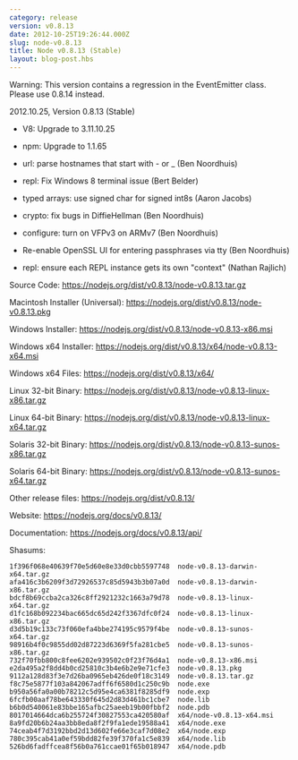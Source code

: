 ```yaml
---
category: release
version: v0.8.13
date: 2012-10-25T19:26:44.000Z
slug: node-v0.8.13
title: Node v0.8.13 (Stable)
layout: blog-post.hbs
---
```


Warning: This version contains a regression in the EventEmitter class. Please use 0.8.14 instead.

2012.10.25, Version 0.8.13 (Stable)

* V8: Upgrade to 3.11.10.25

* npm: Upgrade to 1.1.65

* url: parse hostnames that start with - or _ (Ben Noordhuis)

* repl: Fix Windows 8 terminal issue (Bert Belder)

* typed arrays: use signed char for signed int8s (Aaron Jacobs)

* crypto: fix bugs in DiffieHellman (Ben Noordhuis)

* configure: turn on VFPv3 on ARMv7 (Ben Noordhuis)

* Re-enable OpenSSL UI for entering passphrases via tty (Ben Noordhuis)

* repl: ensure each REPL instance gets its own "context" (Nathan Rajlich)

Source Code: https://nodejs.org/dist/v0.8.13/node-v0.8.13.tar.gz

Macintosh Installer (Universal): https://nodejs.org/dist/v0.8.13/node-v0.8.13.pkg

Windows Installer: https://nodejs.org/dist/v0.8.13/node-v0.8.13-x86.msi

Windows x64 Installer: https://nodejs.org/dist/v0.8.13/x64/node-v0.8.13-x64.msi

Windows x64 Files: https://nodejs.org/dist/v0.8.13/x64/

Linux 32-bit Binary: https://nodejs.org/dist/v0.8.13/node-v0.8.13-linux-x86.tar.gz

Linux 64-bit Binary: https://nodejs.org/dist/v0.8.13/node-v0.8.13-linux-x64.tar.gz

Solaris 32-bit Binary: https://nodejs.org/dist/v0.8.13/node-v0.8.13-sunos-x86.tar.gz

Solaris 64-bit Binary: https://nodejs.org/dist/v0.8.13/node-v0.8.13-sunos-x64.tar.gz

Other release files: https://nodejs.org/dist/v0.8.13/

Website: https://nodejs.org/docs/v0.8.13/

Documentation: https://nodejs.org/docs/v0.8.13/api/

Shasums:

```
1f396f068e40639f70e5d60e8e33d0cbb5597748  node-v0.8.13-darwin-x64.tar.gz
afa416c3b6209f3d72926537c85d5943b3b07a0d  node-v0.8.13-darwin-x86.tar.gz
bdcf8b69ccba2ca326c8ff2921232c1663a79d78  node-v0.8.13-linux-x64.tar.gz
d1fc168b092234bac665dc65d242f3367dfc0f24  node-v0.8.13-linux-x86.tar.gz
d3d5b19c133c73f060efa4bbe274195c9579f4be  node-v0.8.13-sunos-x64.tar.gz
98916b4f0c9855dd02d87223d6369f5fa281cbe5  node-v0.8.13-sunos-x86.tar.gz
732f70fbb800c8fee6202e939502c0f23f76d4a1  node-v0.8.13-x86.msi
e2da495a2f8dd4b0cd25810c3b4e6b2e9e71cfe3  node-v0.8.13.pkg
9112a128d83f3e7d26ba0965eb426de0f18c3149  node-v0.8.13.tar.gz
f8c75e5877f103a842067adff6f6580d1c250c9b  node.exe
b950a56fa0a00b78212c5d95e4ca6381f8285df9  node.exp
6fcfb00aaf78be643330f645d2d83d461bc1cbe7  node.lib
b6b0d540061e83bbe165afbc25aeeb19b00fbbf2  node.pdb
8017014664dca6b255724f30827553ca420580af  x64/node-v0.8.13-x64.msi
8a9fd20b6b24aa3bb8eda8f2f9fa1ede19588a41  x64/node.exe
74ceab4f7d3192bbd2d13d602fe66e3caf7d08e2  x64/node.exp
780c395cab41a0ef59bdd82fe39f370fa1c5e839  x64/node.lib
526bd6fadffcea8f56b0a761ccae01f65b018947  x64/node.pdb
```
